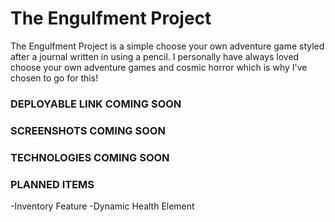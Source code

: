 # The Engulfment Project
  The Engulfment Project is a simple choose your own adventure game styled after a journal written in using a pencil. I personally have always loved choose your own adventure games and cosmic horror which is why I've chosen to go for this!

### DEPLOYABLE LINK COMING SOON

### SCREENSHOTS COMING SOON

### TECHNOLOGIES COMING SOON

### PLANNED ITEMS
  -Inventory Feature
  -Dynamic Health Element